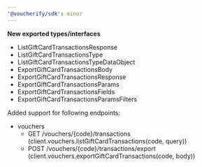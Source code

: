 ```yaml
---
'@voucherify/sdk': minor
---
```


**New exported types/interfaces**
- ListGiftCardTransactionsResponse
- ListGiftCardTransactionsType
- ListGiftCardTransactionsTypeDataObject
- ExportGiftCardTransactionsBody
- ExportGiftCardTransactionsResponse
- ExportGiftCardTransactionsParams
- ExportGiftCardTransactionsFields
- ExportGiftCardTransactionsParamsFilters

Added support for following endpoints:

- vouchers
    - GET /vouchers/{code}/transactions (client.vouchers.listGiftCardTransactions(code, query))
    - POST /vouchers/{code}/transactions/export (client.vouchers.exportGiftCardTransactions(code, body))

